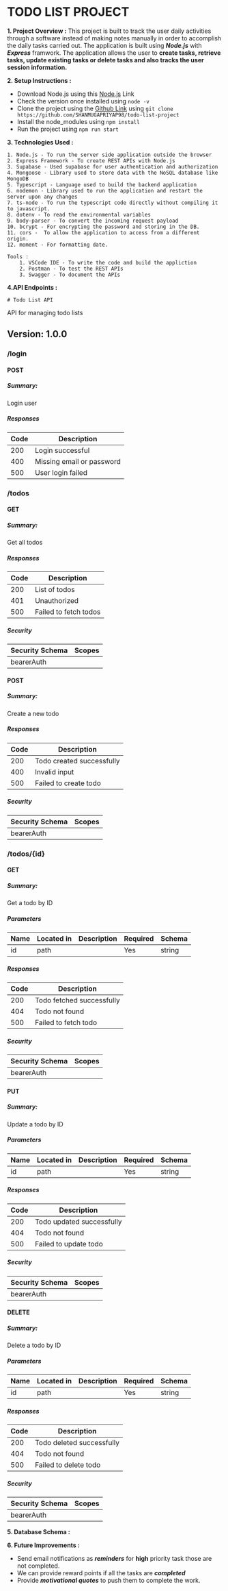 # TODO LIST PROJECT

**1. Project Overview :**
    This project is built to track the user daily activities through a software instead of making notes manually in order to accomplish the daily tasks carried out. 
    The application is built using ***Node.js*** with ***Express*** framwork.
    The application allows the user to **create tasks, retrieve tasks, update existing tasks or delete tasks and also tracks the user session information.**

**2. Setup Instructions :**
   - Download Node.js using this [Node.js](https://nodejs.org/en/download/source-code/current) Link
   - Check the version once installed using `node -v`
   - Clone the project using the [Github Link](https://github.com/SHANMUGAPRIYAP98/todo-list-project) using `git clone https://github.com/SHANMUGAPRIYAP98/todo-list-project`
   - Install the node_modules using `npm install`
   - Run the project using `npm run start`

**3. Technologies Used :**

    1. Node.js - To run the server side application outside the browser
    2. Express Framework - To create REST APIs with Node.js
    3. Supabase - Used supabase for user authentication and authorization
    4. Mongoose - Library used to store data with the NoSQL database like MongoDB
    5. Typescript - Language used to build the backend application
    6. nodemon - Library used to run the application and restart the server upon any changes
    7. ts-node - To run the typescript code directly without compiling it to javascript.
    8. dotenv - To read the environmental variables
    9. body-parser - To convert the incoming request payload
    10. bcrypt - For encrypting the password and storing in the DB.
    11. cors -  To allow the application to access from a different origin.
    12. moment - For formatting date.
   
    Tools :
        1. VSCode IDE - To write the code and build the appliction
        2. Postman - To test the REST APIs
        3. Swagger - To document the APIs

**4.API Endpoints :**

    # Todo List API
API for managing todo lists

## Version: 1.0.0

### /login

#### POST
##### Summary:

Login user

##### Responses

| Code | Description |
| ---- | ----------- |
| 200 | Login successful |
| 400 | Missing email or password |
| 500 | User login failed |

### /todos

#### GET
##### Summary:

Get all todos

##### Responses

| Code | Description |
| ---- | ----------- |
| 200 | List of todos |
| 401 | Unauthorized |
| 500 | Failed to fetch todos |

##### Security

| Security Schema | Scopes |
| --- | --- |
| bearerAuth | |

#### POST
##### Summary:

Create a new todo

##### Responses

| Code | Description |
| ---- | ----------- |
| 200 | Todo created successfully |
| 400 | Invalid input |
| 500 | Failed to create todo |

##### Security

| Security Schema | Scopes |
| --- | --- |
| bearerAuth | |

### /todos/{id}

#### GET
##### Summary:

Get a todo by ID

##### Parameters

| Name | Located in | Description | Required | Schema |
| ---- | ---------- | ----------- | -------- | ---- |
| id | path |  | Yes | string |

##### Responses

| Code | Description |
| ---- | ----------- |
| 200 | Todo fetched successfully |
| 404 | Todo not found |
| 500 | Failed to fetch todo |

##### Security

| Security Schema | Scopes |
| --- | --- |
| bearerAuth | |

#### PUT
##### Summary:

Update a todo by ID

##### Parameters

| Name | Located in | Description | Required | Schema |
| ---- | ---------- | ----------- | -------- | ---- |
| id | path |  | Yes | string |

##### Responses

| Code | Description |
| ---- | ----------- |
| 200 | Todo updated successfully |
| 404 | Todo not found |
| 500 | Failed to update todo |

##### Security

| Security Schema | Scopes |
| --- | --- |
| bearerAuth | |

#### DELETE
##### Summary:

Delete a todo by ID

##### Parameters

| Name | Located in | Description | Required | Schema |
| ---- | ---------- | ----------- | -------- | ---- |
| id | path |  | Yes | string |

##### Responses

| Code | Description |
| ---- | ----------- |
| 200 | Todo deleted successfully |
| 404 | Todo not found |
| 500 | Failed to delete todo |

##### Security

| Security Schema | Scopes |
| --- | --- |
| bearerAuth | |

**5. Database Schema :**

**6. Future Improvements :**
  
  - Send email notifications as ***reminders*** for **high** priority task those are not completed.
  - We can provide reward points if all the tasks are ***completed***
  - Provide ***motivational quotes*** to push them to complete the work.
    